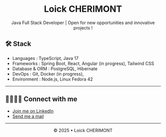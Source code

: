 
<div align="center">
        <h1>Loick CHERIMONT</h1>
        <p>Java Full Stack Developer | Open for new opportunities and innovative projects ! </p>    
</div>

## 🛠️ Stack 

- Languages : TypeScript, Java 17
- Frameworks : Spring Boot, React, Angular (in progress), Tailwind CSS 
- Database & ORM : PostgreSQL, Hibernate
- DevOps : Git, Docker (in progress),
- Environment : Node.js, Linux Fedora 42 

---

## 🫱🏿‍🫲🏽 Connect with me 

- [Join me on LinkedIn](https://www.linkedin.com/in/loickcherimont)
- [Send me a mail](mailto:loickcherimont@gmail.com)

---

<div align='center'>
&copy; 2025 • Loick CHERIMONT
</div>
